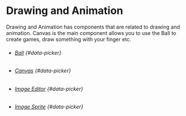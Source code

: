 # Drawing and Animation

Drawing and Animation has components that are related to drawing and animation. Canvas is the main component allows you to use the Ball to create games, draw something with your finger etc.

* ###### [Ball](/components/drawing-and-animation/ball.md) {#data-picker}
* ###### [Canvas](/components/drawing-and-animation/canvas.md) {#data-picker}
* ###### [Image Editor](/components/drawing-and-animation/image-editor.md) {#data-picker}
* ###### [Image Sprite](/components/drawing-and-animation/image-sprite.md) {#data-picker}



